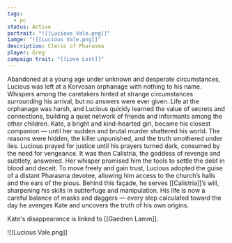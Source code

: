 ```yaml
---
tags:
  - pc
status: Active
portrait: "![[Lucious Vale.png]]"
iamge: "![[Lucious Vale.png]]"
description: Cleric of Pharasma
player: Greg
campaign trait: "[[Love Lost]]"
---
```

Abandoned at a young age under unknown and desperate circumstances, Lucious was left at a Korvosan orphanage with nothing to his name. Whispers among the caretakers hinted at strange circumstances surrounding his arrival, but no answers were ever given. Life at the orphanage was harsh, and Lucious quickly learned the value of secrets and connections, building a quiet network of friends and informants among the other children. Kate, a bright and kind-hearted girl, became his closest companion — until her sudden and brutal murder shattered his world. The reasons were hidden, the killer unpunished, and the truth smothered under lies. Lucious prayed for justice until his prayers turned dark, consumed by the need for vengeance. It was then Calistria, the goddess of revenge and subtlety, answered. Her whisper promised him the tools to settle the debt in blood and deceit. To move freely and gain trust, Lucious adopted the guise of a distant Pharasma devotee, allowing him access to the church’s halls and the ears of the pious. Behind this façade, he serves [[Calistria]]’s will, sharpening his skills in subterfuge and manipulation. His life is now a careful balance of masks and daggers — every step calculated toward the day he avenges Kate and uncovers the truth of his own origins.

Kate's disappearance is linked to [[Gaedren Lamm]].

![[Lucious Vale.png]]